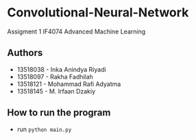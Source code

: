 # Convolutional-Neural-Network
Assigment 1 IF4074 Advanced Machine Learning

## Authors
- 13518038 - Inka Anindya Riyadi
- 13518097 - Rakha Fadhilah
- 13518121 - Mohammad Rafi Adyatma
- 13518145 - M. Irfaan Dzakiy

## How to run the program
- run `python main.py`

